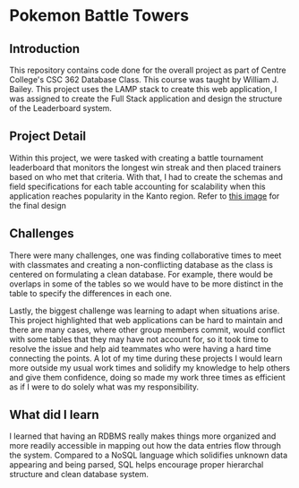 # Pokemon Battle Towers

## Introduction

This repository contains code done for the overall project as part of Centre College's
CSC 362 Database Class. This course was taught by William J. Bailey. This project uses
the LAMP stack to create this web application, I was assigned to create the Full Stack
application and design the structure of the Leaderboard system.

## Project Detail

Within this project, we were tasked with creating a battle tournament leaderboard that monitors
the longest win streak and then placed trainers based on who met that criteria. With that, I had
to create the schemas and field specifications for each table accounting for scalability when this
application reaches popularity in the Kanto region. Refer to [this image](BattleTowers-Hierarchy-Structure.PNG) for the final design

## Challenges

There were many challenges, one was finding collaborative times to meet with classmates and creating
a non-conflicting database as the class is centered on formulating a clean database. For example, 
there would be overlaps in some of the tables so we would have to be more distinct in the table to specify
the differences in each one. 

Lastly, the biggest challenge was learning to adapt when situations arise.
This project highlighted that web applications can be hard to maintain and there are many
cases, where other group members commit, would conflict with some tables that they may have
not account for, so it took time to resolve the issue and help aid teammates who were
having a hard time connecting the points. A lot of my time during these projects I would 
learn more outside my usual work times and solidify my knowledge to help others
and give them confidence, doing so made my work three times as efficient as if I were to do
solely what was my responsibility.

## What did I learn

I learned that having an RDBMS really makes things more organized and more readily accessible in mapping out how the data entries flow through
the system. Compared to a NoSQL language which solidifies unknown data appearing and being parsed, SQL helps encourage proper hierarchal structure
and clean database system.
